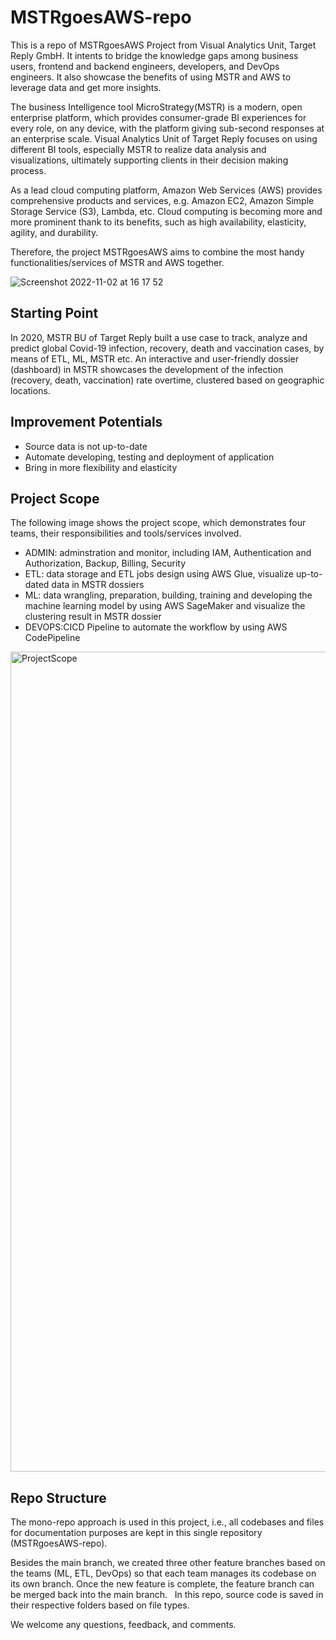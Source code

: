 
# MSTRgoesAWS-repo

This is a repo of MSTRgoesAWS Project from Visual Analytics Unit, Target Reply GmbH. It intents to bridge the knowledge gaps among business users, frontend and backend engineers, developers, and DevOps engineers. It also showcase the benefits of using MSTR and AWS to leverage data and get more insights. 

The business Intelligence tool MicroStrategy(MSTR) is a modern, open enterprise platform, which provides consumer-grade BI experiences for every role, on any device, with the platform giving sub-second responses at an enterprise scale. Visual Analytics Unit of Target Reply focuses on using different BI tools, especially MSTR to realize data analysis and visualizations, ultimately supporting clients in their decision making process.      

As a lead cloud computing platform, Amazon Web Services (AWS) provides comprehensive products and services, e.g. Amazon EC2, Amazon Simple Storage Service (S3), Lambda, etc. Cloud computing is becoming more and more prominent thank to its benefits, such as high availability, elasticity, agility, and durability. 

Therefore, the project MSTRgoesAWS aims to combine the most handy functionalities/services of MSTR and AWS together. 

![Screenshot 2022-11-02 at 16 17 52](https://user-images.githubusercontent.com/102745415/199528758-46e54dd9-3c4b-4410-bbbb-5045a945cea9.png)

## Starting Point
In 2020, MSTR BU of Target Reply built a use case to track, analyze and predict global Covid-19 infection, recovery, death and vaccination cases, by means of ETL, ML, MSTR etc. An interactive and user-friendly dossier (dashboard) in MSTR showcases the development of the infection (recovery, death, vaccination) rate overtime, clustered based on geographic locations. 

## Improvement Potentials 
- Source data is not up-to-date
- Automate developing, testing and deployment of application
- Bring in more flexibility and elasticity 

## Project Scope
The following image shows the project scope, which demonstrates four teams, their responsibilities and tools/services involved. 
- ADMIN: adminstration and monitor, including IAM, Authentication and Authorization, Backup, Billing, Security
- ETL: data storage and ETL jobs design using AWS Glue, visualize up-to-dated data in MSTR dossiers
- ML: data wrangling, preparation, building, training and developing the machine learning model by using AWS SageMaker and visualize the clustering result       in MSTR dossier
- DEVOPS:CICD Pipeline to automate the workflow by using AWS CodePipeline
<img width="1312" alt="ProjectScope" src="https://user-images.githubusercontent.com/102745415/199471653-982566e4-efff-4af2-9b44-7492db5349a5.png">

## Repo Structure 
The mono-repo approach is used in this project, i.e., all codebases and files for documentation purposes are kept in this single repository (MSTRgoesAWS-repo).

Besides the main branch, we created three other feature branches based on the teams (ML, ETL, DevOps) so that each team manages its codebase on its own branch. Once the new feature is complete, the feature branch can be merged back into the main branch.
 
In this repo, source code is saved in their respective folders based on file types.

We welcome any questions, feedback, and comments. 
